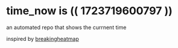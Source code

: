 # time_now is (( 1723719600797 ))

an automated repo that shows the currnent time

inspired by [breakingheatmap](https://github.com/breakingheatmap/breakingheatmap)